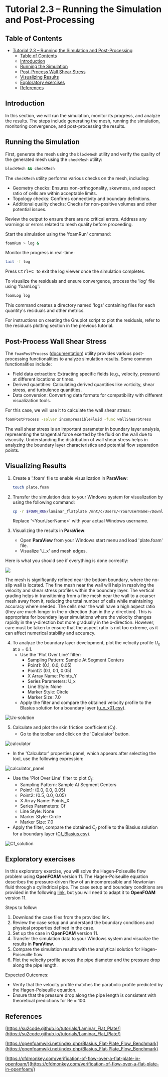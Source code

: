 # Tutorial 2.3 – Running the Simulation and Post-Processing

##  Table of Contents
- [Tutorial 2.3 – Running the Simulation and Post-Processing](#tutorial-23--running-the-simulation-and-post-processing)
  - [Table of Contents](#table-of-contents)
  - [Introduction](#introduction)
  - [Running the Simulation](#running-the-simulation)
  - [Post-Process Wall Shear Stress](#post-process-wall-shear-stress)
  - [Visualizing Results](#visualizing-results)
  - [Exploratory exercises](#exploratory-exercises)
  - [References](#references)

## Introduction

In this section, we will run the simulation, monitor its progress, and analyze the results. The steps include generating the mesh, running the simulation, monitoring convergence, and post-processing the results.

## Running the Simulation

First, generate the mesh using the `blockMesh` utility and verify the quality of the generated mesh using the `checkMesh` utility:

```bash
blockMesh && checkMesh
```

The `checkMesh` utility performs various checks on the mesh, including:
- Geometry checks: Ensures non-orthogonality, skewness, and aspect ratio of cells are within acceptable limits.
- Topology checks: Confirms connectivity and boundary definitions.
- Additional quality checks: Checks for non-positive volumes and other potential issues.

Review the output to ensure there are no critical errors. Address any warnings or errors related to mesh quality before proceeding.

Start the simulation using the 'foamRun' command:

```bash
foamRun > log &
```

Monitor the progress in real-time:

```bash
tail -f log
```

Press <kbd> Ctrl+C </kbd> to exit the log viewer once the simulation completes.

To visualize the residuals and ensure convergence, process the 'log' file using 'foamLog':

```bash
foamLog log
```

This command creates a directory named 'logs' containing files for each quantity's residuals and other metrics.

For instructions on creating the Gnuplot script to plot the residuals, refer to the residuals plotting section in the previous tutorial.

## Post-Process Wall Shear Stress

The `foamPostProcess` ([documentation](https://doc.cfd.direct/openfoam/user-guide-v11/post-processing-functionality)) utility provides various post-processing functionalities to analyze simulation results. Some common functionalities include:
- Field data extraction: Extracting specific fields (e.g., velocity, pressure) at different locations or times.
- Derived quantities: Calculating derived quantities like vorticity, shear stress, and turbulence quantities.
- Data conversion: Converting data formats for compatibility with different visualization tools.


For this case, we will use it to calculate the wall shear stress:

```bash
foamPostProcess -solver incompressibleFluid -func wallShearStress
```

The wall shear stress is an important parameter in boundary layer analysis, representing the tangential force exerted by the fluid on the wall due to viscosity. Understanding the distribution of wall shear stress helps in analyzing the boundary layer characteristics and potential flow separation points.

## Visualizing Results

1. Create a '.foam' file to enable visualization in **ParaView**:

   ```bash
   touch plate.foam
   ```

2. Transfer the simulation data to your Windows system for visualization by using the following command:
  
   ```bash
   cp -r $FOAM_RUN/laminar_flatplate /mnt/c/Users/<YourUserName>/Downloads/
   ```

   Replace '\<YourUserName>' with your actual Windows username.

3. Visualizing the results in **ParaView**:
   - Open **ParaView** from your Windows start menu and load 'plate.foam' file.
   - Visualize 'U_x' and mesh edges.

Here is what you should see if everything is done correctly:

<img src="/Tutorial_2/Tutorial_2_3/mesh-image.png">

The mesh is significantly refined near the bottom boundary, where the no-slip wall is located. The fine mesh near the wall will help in resolving the velocity and shear stress profiles within the boundary layer. The vertical grading helps in transitioning from a fine mesh near the wall to a coarser mesh away from it, reducing the total number of cells while maintaining accuracy where needed. The cells near the wall have a high aspect ratio (they are much longer in the x-direction than in the y-direction). This is appropriate for boundary layer simulations where the velocity changes rapidly in the y-direction but more gradually in the x-direction. However, care must be taken to ensure that the aspect ratio is not too extreme, as it can affect numerical stability and accuracy.

4. To analyze the boundary layer development, plot the velocity profile $`U_x`$ at x = 0.1. 
   - Use the 'Plot Over Line' filter:
     - Sampling Pattern: Sample At Segment Centers
     - Point1: (0.1, 0.0, 0.05)
     - Point2: (0.1, 0.1, 0.05)
     - X Array Name: Points_Y
     - Series Parameters: U_x
     - Line Style: None
     - Marker Style: Circle
     - Marker Size: 7.0
   - Apply the filter and compare the obtained velocity profile to the Blasius solution for a boundary layer ([u_x_x01.csv](u_x_x01.csv)).

![Ux-solution](Ux-solution.png)

5. Calculate and plot the skin friction coefficient ($`C_f`$).
   - Go to the toolbar and click on the 'Calculator' button.
     
![calculator](calculator.png)
  - In the 'Calculator' properties panel, which appears after selecting the tool, use the following expression:
    
![calculator_panel](calculator_panel.png)  
  - Use the 'Plot Over Line' filter to plot $`C_f`$:
    - Sampling Pattern: Sample At Segment Centers
    - Point1: (0.0, 0.0, 0.05)
    - Point2: (0.5, 0.0, 0.05)
    - X Array Name: Points_X
    - Series Parameters: Cf
    - Line Style: None
    - Marker Style: Circle
    - Marker Size: 7.0 
  - Apply the filter, compare the obtained $`C_f`$ profile to the Blasius solution for a boundary layer ([Cf_Blasius.csv](Cf_Blasius.csv)).

![Cf_solution](Cf_solution.png)

## Exploratory exercises

In this exploratory exercise, you will solve the Hagen-Poiseuille flow problem using **OpenFOAM** version 11. The Hagen-Poiseuille equation describes the pressure-driven flow of an incompressible and Newtonian fluid through a cylindrical pipe. The case setup and boundary conditions are provided in the following [link](https://wiki.openfoam.com/Hagen_Poiseuille_by_Joel_Guerrero), but you will need to adapt it to **OpenFOAM** version 11.

Steps to follow:
1. Download the case files from the provided link.
2. Review the case setup and understand the boundary conditions and physical properties defined in the case.
3. Set up the case in **OpenFOAM** version 11.
4. Transfer the simulation data to your Windows system and visualize the results in **ParaView**.
5. Compare the simulation results with the analytical solution for Hagen-Poiseuille flow.
6. Plot the velocity profile across the pipe diameter and the pressure drop along the pipe length.
  
Expected Outcomes:
- Verify that the velocity profile matches the parabolic profile predicted by the Hagen-Poiseuille equation.
- Ensure that the pressure drop along the pipe length is consistent with theoretical predictions for Re = 100.

## References

[https://su2code.github.io/tutorials/Laminar_Flat_Plate/](https://su2code.github.io/tutorials/Laminar_Flat_Plate/)   

[https://openfoamwiki.net/index.php/Blasius_Flat-Plate_Flow_Benchmark](https://openfoamwiki.net/index.php/Blasius_Flat-Plate_Flow_Benchmark)

[https://cfdmonkey.com/verification-of-flow-over-a-flat-plate-in-openfoam/](https://cfdmonkey.com/verification-of-flow-over-a-flat-plate-in-openfoam/)